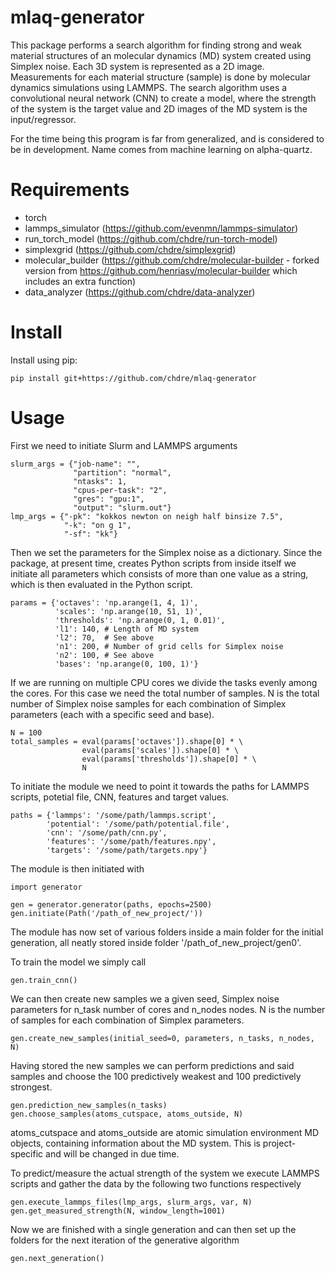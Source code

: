 # mlaq-generator
This package performs a search algorithm for finding strong and weak material structures of an molecular dynamics (MD) system created using Simplex noise. Each 3D system is represented as a 2D image.  Measurements for each material structure (sample) is done by molecular dynamics simulations using LAMMPS. The search algorithm uses a convolutional neural network (CNN) to create a model, where the strength of the system is the target value and 2D images of the MD system is the input/regressor.

For the time being this program is far from generalized, and is considered to be in development. Name comes from machine learning on alpha-quartz.

# Requirements
- torch
- lammps_simulator (https://github.com/evenmn/lammps-simulator)
- run_torch_model (https://github.com/chdre/run-torch-model)
- simplexgrid (https://github.com/chdre/simplexgrid)
- molecular_builder (https://github.com/chdre/molecular-builder - forked version from https://github.com/henriasv/molecular-builder which includes an extra function)
- data_analyzer (https://github.com/chdre/data-analyzer)

# Install 
Install using pip:
```
pip install git+https://github.com/chdre/mlaq-generator
```

# Usage
First we need to initiate Slurm and LAMMPS arguments
```
slurm_args = {"job-name": "",
              "partition": "normal",
              "ntasks": 1,
              "cpus-per-task": "2",
              "gres": "gpu:1",
              "output": "slurm.out"}
lmp_args = {"-pk": "kokkos newton on neigh half binsize 7.5",
            "-k": "on g 1",
            "-sf": "kk"}
```
Then we set the parameters for the Simplex noise as a dictionary. Since the package, at present time, creates Python scripts from inside itself we initiate all parameters which consists of more than one value as a string, which is then evaluated in the Python script.
```
params = {'octaves': 'np.arange(1, 4, 1)',
          'scales': 'np.arange(10, 51, 1)',
          'thresholds': 'np.arange(0, 1, 0.01)',
          'l1': 140, # Length of MD system
          'l2': 70,  # See above
          'n1': 200, # Number of grid cells for Simplex noise
          'n2': 100, # See above
          'bases': 'np.arange(0, 100, 1)'}
```

If we are running on multiple CPU cores we divide the tasks evenly among the cores. For this case we need the total number of samples. N is the total number of Simplex noise samples for each combination of Simplex parameters (each with a specific seed and base).
```
N = 100 
total_samples = eval(params['octaves']).shape[0] * \
                eval(params['scales']).shape[0] * \
                eval(params['thresholds']).shape[0] * \
                N
```

To initiate the module we need to point it towards the paths for LAMMPS scripts, potetial file, CNN, features and target values.

```
paths = {'lammps': '/some/path/lammps.script',
        'potential': '/some/path/potential.file',
        'cnn': '/some/path/cnn.py',
        'features': '/some/path/features.npy',
        'targets': '/some/path/targets.npy'}
```
The module is then initiated with

```
import generator

gen = generator.generator(paths, epochs=2500)
gen.initiate(Path('/path_of_new_project/'))
```
The module has now set of various folders inside a main folder for the initial generation, all neatly stored inside folder '/path_of_new_project/gen0'. 

To train the model we simply call

```
gen.train_cnn()
```

We can then create new samples we a given seed, Simplex noise parameters for n_task number of cores and n_nodes nodes. N is the number of samples for each combination of Simplex parameters.

```
gen.create_new_samples(initial_seed=0, parameters, n_tasks, n_nodes, N)
```

Having stored the new samples we can perform predictions and said samples and choose the 100 predictively weakest and 100 predictively strongest. 

```
gen.prediction_new_samples(n_tasks)
gen.choose_samples(atoms_cutspace, atoms_outside, N)
```
atoms_cutspace and atoms_outside are atomic simulation environment MD objects, containing information about the MD system. This is project-specific and will be changed in due time. 

To predict/measure the actual strength of the system we execute LAMMPS scripts and gather the data by the following two functions respectively
```
gen.execute_lammps_files(lmp_args, slurm_args, var, N)
gen.get_measured_strength(N, window_length=1001)
```

Now we are finished with a single generation and can then set up the folders for the next iteration of the generative algorithm

```
gen.next_generation()
```
